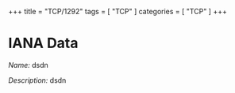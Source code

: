 +++
title = "TCP/1292"
tags = [ "TCP" ]
categories = [ "TCP" ]
+++

# IANA Data

_Name:_ dsdn

_Description:_ dsdn

